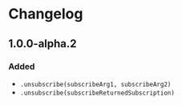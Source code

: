 # Changelog

## 1.0.0-alpha.2

### Added
- `.unsubscribe(subscribeArg1, subscribeArg2)`
- `.unsubscribe(subscribeReturnedSubscription)`